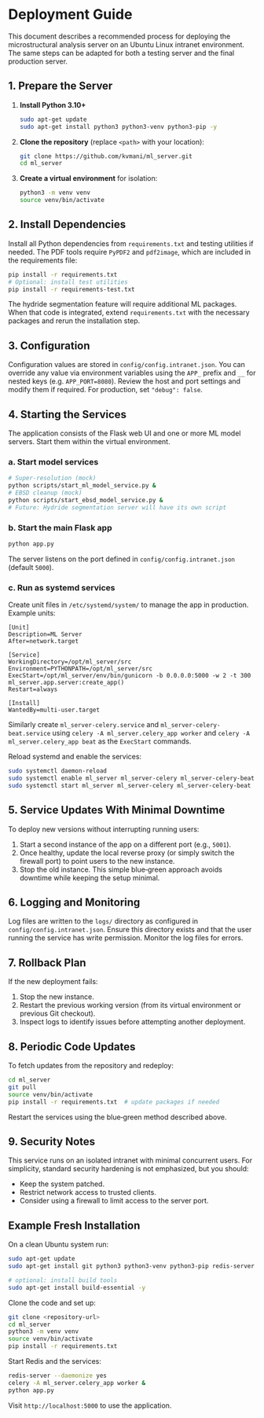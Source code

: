 # Deployment Guide

This document describes a recommended process for deploying the microstructural analysis server on an Ubuntu Linux intranet environment.  The same steps can be adapted for both a testing server and the final production server.

## 1. Prepare the Server
1. **Install Python 3.10+**
   ```bash
   sudo apt-get update
   sudo apt-get install python3 python3-venv python3-pip -y
   ```
2. **Clone the repository** (replace `<path>` with your location):
   ```bash
   git clone https://github.com/kvmani/ml_server.git
   cd ml_server
   ```
3. **Create a virtual environment** for isolation:
   ```bash
   python3 -m venv venv
   source venv/bin/activate
   ```

## 2. Install Dependencies
Install all Python dependencies from `requirements.txt` and testing utilities if needed. The PDF tools require `PyPDF2` and `pdf2image`, which are included in the requirements file:
```bash
pip install -r requirements.txt
# Optional: install test utilities
pip install -r requirements-test.txt
```

The hydride segmentation feature will require additional ML packages. When that code is integrated, extend `requirements.txt` with the necessary packages and rerun the installation step.

## 3. Configuration
Configuration values are stored in `config/config.intranet.json`.  You can override any value
via environment variables using the `APP_` prefix and `__` for nested keys
(e.g. `APP_PORT=8080`).  Review the host and port settings and modify them if
required.  For production, set `"debug": false`.

## 4. Starting the Services
The application consists of the Flask web UI and one or more ML model servers.  Start them within the virtual environment.

### a. Start model services
```bash
# Super‑resolution (mock)
python scripts/start_ml_model_service.py &
# EBSD cleanup (mock)
python scripts/start_ebsd_model_service.py &
# Future: Hydride segmentation server will have its own script
```

### b. Start the main Flask app
```bash
python app.py
```
The server listens on the port defined in `config/config.intranet.json` (default `5000`).

### c. Run as systemd services
Create unit files in `/etc/systemd/system/` to manage the app in production. Example units:

```
[Unit]
Description=ML Server
After=network.target

[Service]
WorkingDirectory=/opt/ml_server/src
Environment=PYTHONPATH=/opt/ml_server/src
ExecStart=/opt/ml_server/env/bin/gunicorn -b 0.0.0.0:5000 -w 2 -t 300 ml_server.app.server:create_app()
Restart=always

[Install]
WantedBy=multi-user.target
```

Similarly create `ml_server-celery.service` and `ml_server-celery-beat.service` using `celery -A ml_server.celery_app worker` and `celery -A ml_server.celery_app beat` as the `ExecStart` commands.

Reload systemd and enable the services:

```bash
sudo systemctl daemon-reload
sudo systemctl enable ml_server ml_server-celery ml_server-celery-beat
sudo systemctl start ml_server ml_server-celery ml_server-celery-beat
```

## 5. Service Updates With Minimal Downtime
To deploy new versions without interrupting running users:
1. Start a second instance of the app on a different port (e.g., `5001`).
2. Once healthy, update the local reverse proxy (or simply switch the firewall port) to point users to the new instance.
3. Stop the old instance.
This simple blue‑green approach avoids downtime while keeping the setup minimal.

## 6. Logging and Monitoring
Log files are written to the `logs/` directory as configured in `config/config.intranet.json`.  Ensure this directory exists and that the user running the service has write permission.  Monitor the log files for errors.

## 7. Rollback Plan
If the new deployment fails:
1. Stop the new instance.
2. Restart the previous working version (from its virtual environment or previous Git checkout).
3. Inspect logs to identify issues before attempting another deployment.

## 8. Periodic Code Updates
To fetch updates from the repository and redeploy:
```bash
cd ml_server
git pull
source venv/bin/activate
pip install -r requirements.txt  # update packages if needed
```
Restart the services using the blue‑green method described above.

## 9. Security Notes
This service runs on an isolated intranet with minimal concurrent users.  For simplicity, standard security hardening is not emphasized, but you should:
- Keep the system patched.
- Restrict network access to trusted clients.
- Consider using a firewall to limit access to the server port.


## Example Fresh Installation

On a clean Ubuntu system run:
```bash
sudo apt-get update
sudo apt-get install git python3 python3-venv python3-pip redis-server -y

# optional: install build tools
sudo apt-get install build-essential -y
```
Clone the code and set up:
```bash
git clone <repository-url>
cd ml_server
python3 -m venv venv
source venv/bin/activate
pip install -r requirements.txt
```
Start Redis and the services:
```bash
redis-server --daemonize yes
celery -A ml_server.celery_app worker &
python app.py
```
Visit `http://localhost:5000` to use the application.
